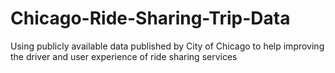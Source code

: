 # Chicago-Ride-Sharing-Trip-Data
Using publicly available data published by City of Chicago to help improving the driver and user experience of ride sharing services
